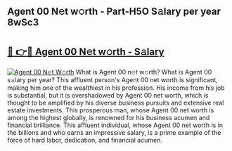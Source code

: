 ## Agent 00 N𝚎t w𝚘rth - Part-H5O S𝚊lary per year 8wSc3

# <h2><a href="http://gc4gmf.nevu.top/?p=Agent+00">🔗 👉🔴 Agent 00 N𝚎t w𝚘rth - S𝚊lary</a></h2>

[![Agent 00 N𝚎t W𝚘rth](https://i.imgur.com/Oavwk0R.jpeg)](http://gc4gmf.nevu.top/?p=Agent+00)
What is Agent 00 n𝚎t w𝚘rth? What is Agent 00 s𝚊lary per year?
This affluent person's Agent 00 net worth is significant, making him one of the wealthiest in his profession. His income from his job is substantial, but it is overshadowed by Agent 00 net worth, which is thought to be amplified by his diverse business pursuits and extensive real estate investments. This prosperous man, whose Agent 00 net worth is among the highest globally, is renowned for his business acumen and financial brilliance. This affluent individual, whose Agent 00 net worth is in the billions and who earns an impressive salary, is a prime example of the force of hard labor, dedication, and financial acumen.
